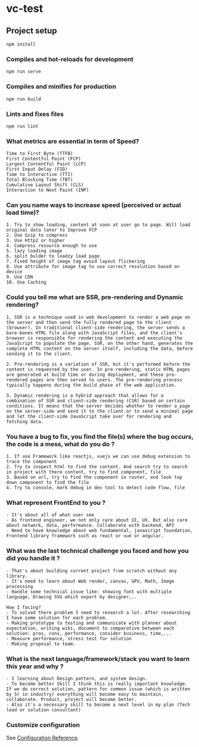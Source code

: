 # vc-test

## Project setup

```
npm install
```

### Compiles and hot-reloads for development

```
npm run serve
```

### Compiles and minifies for production

```
npm run build
```

### Lints and fixes files

```
npm run lint
```

### What metrics are essential in term of Speed?

```
Time to First Byte (TTFB)
First Contentful Paint (FCP)
Largest Contentful Paint (LCP)
First Input Delay (FID)
Time to Interactive (TTI)
Total Blocking Time (TBT)
Cumulative Layout Shift (CLS)
Interaction to Next Paint (INP)
```

### Can you name ways to increase speed (perceived or actual load time)?

```
1. Try to show loading, content at soon at user go to page. Will load original data later to Improve FCP
2. Use Gzip to compress
3. Use Http2 or higher
4. Compress resource enough to use
5. lazy loading image
6. split bulder to loadzy load page
7. Fixed height of image tag avoid layout flickering
8. Use attribute for image tag to use correct resolution based on device
9. Use CDN
10. Use Caching
```

### Could you tell me what are SSR, pre-rendering and Dynamic rendering?

```
1. SSR is a technique used in web development to render a web page on the server and then send the fully rendered page to the client (browser). In traditional client-side rendering, the server sends a bare-bones HTML file along with JavaScript files, and the client's browser is responsible for rendering the content and executing the JavaScript to populate the page. SSR, on the other hand, generates the complete HTML content on the server itself, including the data, before sending it to the client.

2. Pre-rendering is a variation of SSR, but it's performed before the content is requested by the user. In pre-rendering, static HTML pages are generated at build time or during deployment, and these pre-rendered pages are then served to users. The pre-rendering process typically happens during the build phase of the web application.

3. Dynamic rendering is a hybrid approach that allows for a combination of SSR and client-side rendering (CSR) based on certain conditions. It means that the server decides whether to render a page on the server-side and send it to the client or to send a minimal page and let the client-side JavaScript take over for rendering and fetching data.
```

### You have a bug to fix, you find the file(s) where the bug occurs, the code is a mess, what do you do ?

```
1. If use Framework like reactjs, vuejs we can use debug extension to trace the component
2. Try to inspect html to find the content. And search try to search in project with there content, try to find component, file
3. Based on url, try to find the component in router, and look top down component to find the file
4. Try to console, mark debug in dev tool to detect code flow, file

```

### What represent FrontEnd to you ?

```
- It's about all of what user see
- As frontend engineer, we not only care about UI, UX. But also care about network, data, performance. Collaborate with backend, API
- Need to have knowledge about web fundamental, javascript foundation, Frontend library framework such as react or vue or angular.

```

### What was the last technical challenge you faced and how you did you handle it ?

```
- That's about building current project from scratch without any library.
- It's need to learn about Web render, canvas, GPU, Math, Image processing
- Handle some technical issue like: showing font with multiple language, Drawing SVG which export by designer,..

How I facing?
- To solved there problem I need to research a lot. After researching I have some solution for each problem.
- Making prototype to testing and communicate with planner about expectation, writing wiki, document to comparative between each solution: pros, cons, performance, consider business, time,...
- Measure performance, stress test for solution
- Making proposal to team.

```

### What is the next language/framework/stack you want to learn this year and why ?

```
- I learning about Design pattern, and system design.
- To become better Skill I think this is really important knowledge. If we do correct solution, pattern for common issue (which is written by Sr in industry) everything will become easy to maintain, collaborate. Product, project will become better.
- Also it's a necessary skill to become a next level in my plan (Tech lead or solution consultant)

```

### Customize configuration

See [Configuration Reference](https://cli.vuejs.org/config/).
